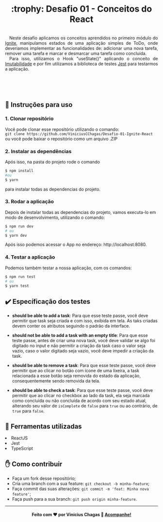 <div align="center"><h1>:trophy: Desafio 01 - Conceitos do React</h1></div>
<br/>
<div align="justify">
&emsp;Neste desafio aplicamos os conceitos aprendidos no primeiro módulo do <a href="https://help.rocketseat.com.br/hc/pt-br/articles/1500003228822-O-que-%C3%A9-o-Ignite-" target="_blank">Ignite</a>,
manipulamos estados de uma aplicação simples de ToDo, onde deveriamos implementar as funcionalidades de: adicionar uma nova tarefa, remover uma tarefa e marcar e desmarcar uma tarefa como concluída. <br>
&emsp;Para isso, utilizamos o Hook "useState()" aplicando o conceito de <a href="https://segredo.dev/o-que-e-imutabilidade/" target="_blank">Imutabilidade</a> e por fim utilizamos a biblioteca de testes <a href="https://jestjs.io/" target="_blank">Jest</a> para testarmos a aplicação.

</div>
<br/>
<br/>
<br/>
<br/>

## :notebook: Instruções para uso

### 1. Clonar repositório
Você pode clonar esse repositório utilizando o comando: <br>
`` git clone https://github.com/ViniciusCChagas/Desafio-01-Ignite-React `` <br>
ou você pode baixar o repositório como um arquivo .ZIP

### 2. Instalar as dependências
Após isso, na pasta do projeto rode o comando
```bash
$ npm install
#ou
$ yarn
```
para instalar todas as dependencias do projeto. <br>

### 3. Rodar a aplicação
Depois de instalar todas as dependencias do projeto, vamos executa-lo em modo de desenvolvimento, utilizando o comando:
```bash
$ npm run dev
# ou
$ yarn dev
```
Após isso podemos acessar o App no endereço: http://localhost:8080.

### 4. Testar a aplicação
Podemos também testar a nossa aplicação, com os comandos:
```bash
$ npm run test
# ou
$ yarn test
```
## :heavy_check_mark: Específicação dos testes

- **should be able to add a task**: Para que esse teste passe, você deve permitir que task seja criada e com isso, exibida em tela. As taks criadas devem conter os atributos seguindo o padrão da interface.

- **should not be able to add a task with an empty title**: Para que esse teste passe, antes de criar uma nova task, você deve validar se algo foi digitado no input e não permitir a criação da task caso o valor seja vazio, caso o valor digitado seja vazio, você deve impedir a criação da task.

- **should be able to remove a task**: Para que esse teste passe, você deve permitir que ao clicar no botão com ícone de uma lixeira, a task relacionada a esse botão seja removida do estado da aplicação, consequentemente sendo removida da tela.

- **should be able to check a task**: Para que esse teste passe, você deve permitir que ao clicar no checkbox ao lado da task, ela seja marcada como concluída ou não concluída de acordo com seu estado atual, alterando seu valor de `isComplete` de `false` para `true` ou ao contrário, de `true` para `false`.

## :briefcase: Ferramentas utilizadas
<li>ReactJS</li>
<li>Jest</li>
<li>TypeScript</li>


## :raised_hand: Como contribuir

- Faça um fork desse repositório;
- Cria uma branch com a sua feature: `git checkout -b minha-feature`;
- Faça commit das suas alterações: `git commit -m 'feat: Minha nova feature'`;
- Faça push para a sua branch: `git push origin minha-feature`.

---

<h4 align="center">
    Feito com ♥ por Vinícius Chagas 👋 <a href="https://www.linkedin.com/in/viniciuscchagas/" target="_blank">Acompanhe!</a>
</h4>
